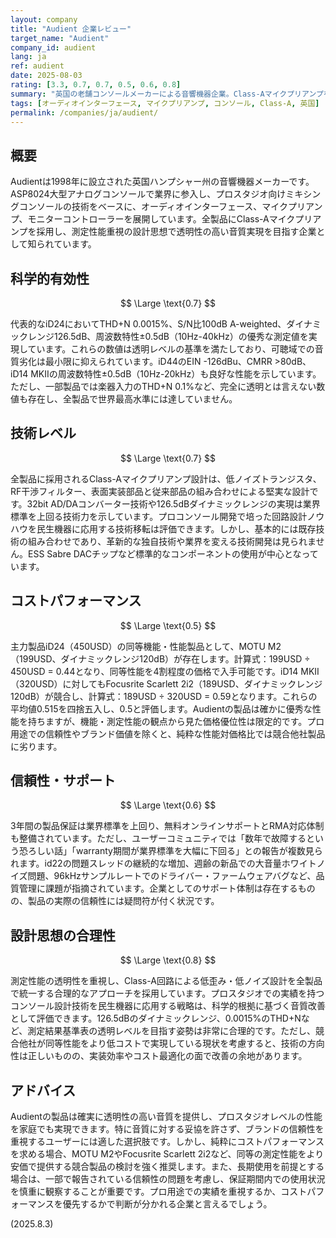 ```yaml
---
layout: company
title: "Audient 企業レビュー"
target_name: "Audient"
company_id: audient
lang: ja
ref: audient
date: 2025-08-03
rating: [3.3, 0.7, 0.7, 0.5, 0.6, 0.8]
summary: "英国の老舗コンソールメーカーによる音響機器企業。Class-Aマイクプリアンプを軸とした製品展開で透明性の高い音質を実現するが、コストパフォーマンスと信頼性に課題を抱える。"
tags: [オーディオインターフェース, マイクプリアンプ, コンソール, Class-A, 英国]
permalink: /companies/ja/audient/
---
```


## 概要

Audientは1998年に設立された英国ハンプシャー州の音響機器メーカーです。ASP8024大型アナログコンソールで業界に参入し、プロスタジオ向けミキシングコンソールの技術をベースに、オーディオインターフェース、マイクプリアンプ、モニターコントローラーを展開しています。全製品にClass-Aマイクプリアンプを採用し、測定性能重視の設計思想で透明性の高い音質実現を目指す企業として知られています。

## 科学的有効性

$$ \Large \text{0.7} $$

代表的なiD24においてTHD+N 0.0015%、S/N比100dB A-weighted、ダイナミックレンジ126.5dB、周波数特性±0.5dB（10Hz-40kHz）の優秀な測定値を実現しています。これらの数値は透明レベルの基準を満たしており、可聴域での音質劣化は最小限に抑えられています。iD44のEIN -126dBu、CMRR >80dB、iD14 MKIIの周波数特性±0.5dB（10Hz-20kHz）も良好な性能を示しています。ただし、一部製品では楽器入力のTHD+N 0.1%など、完全に透明とは言えない数値も存在し、全製品で世界最高水準には達していません。

## 技術レベル

$$ \Large \text{0.7} $$

全製品に採用されるClass-Aマイクプリアンプ設計は、低ノイズトランジスタ、RF干渉フィルター、表面実装部品と従来部品の組み合わせによる堅実な設計です。32bit AD/DAコンバーター技術や126.5dBダイナミックレンジの実現は業界標準を上回る技術力を示しています。プロコンソール開発で培った回路設計ノウハウを民生機器に応用する技術移転は評価できます。しかし、基本的には既存技術の組み合わせであり、革新的な独自技術や業界を変える技術開発は見られません。ESS Sabre DACチップなど標準的なコンポーネントの使用が中心となっています。

## コストパフォーマンス

$$ \Large \text{0.5} $$

主力製品iD24（450USD）の同等機能・性能製品として、MOTU M2（199USD、ダイナミックレンジ120dB）が存在します。計算式：199USD ÷ 450USD = 0.44となり、同等性能を4割程度の価格で入手可能です。iD14 MKII（320USD）に対してもFocusrite Scarlett 2i2（189USD、ダイナミックレンジ120dB）が競合し、計算式：189USD ÷ 320USD = 0.59となります。これらの平均値0.515を四捨五入し、0.5と評価します。Audientの製品は確かに優秀な性能を持ちますが、機能・測定性能の観点から見た価格優位性は限定的です。プロ用途での信頼性やブランド価値を除くと、純粋な性能対価格比では競合他社製品に劣ります。

## 信頼性・サポート

$$ \Large \text{0.6} $$

3年間の製品保証は業界標準を上回り、無料オンラインサポートとRMA対応体制も整備されています。ただし、ユーザーコミュニティでは「数年で故障するという恐ろしい話」「warranty期間が業界標準を大幅に下回る」との報告が複数見られます。id22の問題スレッドの継続的な増加、週齢の新品での大音量ホワイトノイズ問題、96kHzサンプルレートでのドライバー・ファームウェアバグなど、品質管理に課題が指摘されています。企業としてのサポート体制は存在するものの、製品の実際の信頼性には疑問符が付く状況です。

## 設計思想の合理性

$$ \Large \text{0.8} $$

測定性能の透明性を重視し、Class-A回路による低歪み・低ノイズ設計を全製品で統一する合理的なアプローチを採用しています。プロスタジオでの実績を持つコンソール設計技術を民生機器に応用する戦略は、科学的根拠に基づく音質改善として評価できます。126.5dBのダイナミックレンジ、0.0015%のTHD+Nなど、測定結果基準表の透明レベルを目指す姿勢は非常に合理的です。ただし、競合他社が同等性能をより低コストで実現している現状を考慮すると、技術の方向性は正しいものの、実装効率やコスト最適化の面で改善の余地があります。

## アドバイス

Audientの製品は確実に透明性の高い音質を提供し、プロスタジオレベルの性能を家庭でも実現できます。特に音質に対する妥協を許さず、ブランドの信頼性を重視するユーザーには適した選択肢です。しかし、純粋にコストパフォーマンスを求める場合、MOTU M2やFocusrite Scarlett 2i2など、同等の測定性能をより安価で提供する競合製品の検討を強く推奨します。また、長期使用を前提とする場合は、一部で報告されている信頼性の問題を考慮し、保証期間内での使用状況を慎重に観察することが重要です。プロ用途での実績を重視するか、コストパフォーマンスを優先するかで判断が分かれる企業と言えるでしょう。

(2025.8.3)
